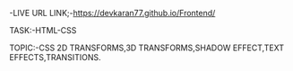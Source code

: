 -LIVE URL LINK;-https://devkaran77.github.io/Frontend/

TASK:-HTML-CSS

TOPIC:-CSS 2D TRANSFORMS,3D TRANSFORMS,SHADOW EFFECT,TEXT EFFECTS,TRANSITIONS.